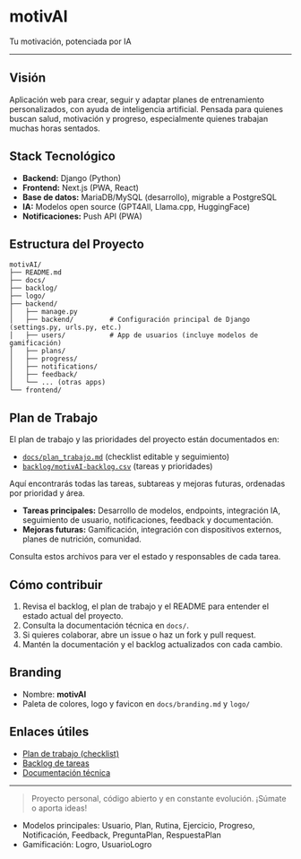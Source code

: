 # motivAI

Tu motivación, potenciada por IA

---

## Visión
Aplicación web para crear, seguir y adaptar planes de entrenamiento personalizados, con ayuda de inteligencia artificial. Pensada para quienes buscan salud, motivación y progreso, especialmente quienes trabajan muchas horas sentados.

## Stack Tecnológico
- **Backend:** Django (Python)
- **Frontend:** Next.js (PWA, React)
- **Base de datos:** MariaDB/MySQL (desarrollo), migrable a PostgreSQL
- **IA:** Modelos open source (GPT4All, Llama.cpp, HuggingFace)
- **Notificaciones:** Push API (PWA)

## Estructura del Proyecto
```
motivAI/
├── README.md
├── docs/
├── backlog/
├── logo/
├── backend/
│   ├── manage.py
│   ├── backend/         # Configuración principal de Django (settings.py, urls.py, etc.)
│   ├── users/           # App de usuarios (incluye modelos de gamificación)
│   ├── plans/
│   ├── progress/
│   ├── notifications/
│   ├── feedback/
│   └── ... (otras apps)
└── frontend/
```

## Plan de Trabajo
El plan de trabajo y las prioridades del proyecto están documentados en:
- [`docs/plan_trabajo.md`](docs/plan_trabajo.md) (checklist editable y seguimiento)
- [`backlog/motivAI-backlog.csv`](backlog/motivAI-backlog.csv) (tareas y prioridades)

Aquí encontrarás todas las tareas, subtareas y mejoras futuras, ordenadas por prioridad y área.

- **Tareas principales:** Desarrollo de modelos, endpoints, integración IA, seguimiento de usuario, notificaciones, feedback y documentación.
- **Mejoras futuras:** Gamificación, integración con dispositivos externos, planes de nutrición, comunidad.

Consulta estos archivos para ver el estado y responsables de cada tarea.

## Cómo contribuir
1. Revisa el backlog, el plan de trabajo y el README para entender el estado actual del proyecto.
2. Consulta la documentación técnica en `docs/`.
3. Si quieres colaborar, abre un issue o haz un fork y pull request.
4. Mantén la documentación y el backlog actualizados con cada cambio.

## Branding
- Nombre: **motivAI**
- Paleta de colores, logo y favicon en `docs/branding.md` y `logo/`

## Enlaces útiles
- [Plan de trabajo (checklist)](docs/plan_trabajo.md)
- [Backlog de tareas](backlog/motivAI-backlog.csv)
- [Documentación técnica](docs/arquitectura.md)

---

> Proyecto personal, código abierto y en constante evolución. ¡Súmate o aporta ideas!

- Modelos principales: Usuario, Plan, Rutina, Ejercicio, Progreso, Notificación, Feedback, PreguntaPlan, RespuestaPlan
- Gamificación: Logro, UsuarioLogro 